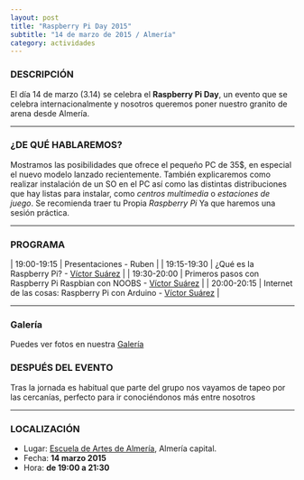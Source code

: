 ```yaml
---
layout: post
title: "Raspberry Pi Day 2015"
subtitle: "14 de marzo de 2015 / Almería"
category: actividades
---
```


### DESCRIPCIÓN

El día 14 de marzo (3.14) se celebra el **Raspberry Pi Day**, un evento que se celebra internacionalmente y
nosotros queremos poner nuestro granito de arena desde Almería.

---

### ¿DE QUÉ HABLAREMOS?

Mostramos las posibilidades que ofrece el pequeño PC de 35$, en especial el nuevo modelo lanzado recientemente.
También explicaremos como realizar instalación de un SO en el PC así como las distintas distribuciones que hay
listas para instalar, como _centros multimedia_ o _estaciones de juego_. Se recomienda traer tu Propia _Raspberry Pi_ Ya que haremos una sesión práctica.

---

### PROGRAMA

| 19:00-19:15   | Presentaciones - Ruben  |
| 19:15-19:30   | ¿Qué es la Raspberry Pi? - [Víctor Suárez][2] |
| 19:30-20:00   | Primeros pasos con Raspberry Pi Raspbian con NOOBS - [Víctor Suárez][2] |
| 20:00-20:15   | Internet de las cosas: Raspberry Pi con Arduino -  [Víctor Suárez][2] |

---

### Galería

Puedes ver fotos en nuestra [Galería](https://goo.gl/photos/QbzhEMXUkavbb9kw5)

### DESPUÉS DEL EVENTO

Tras la jornada es habitual que parte del grupo nos vayamos de tapeo por las cercanías, perfecto para ir conociéndonos más entre nosotros

---

### LOCALIZACIÓN

* Lugar: [Escuela de Artes de Almería][1], Almería capital.
* Fecha: **14 marzo 2015**
* Hora: **de 19:00 a 21:30**

[1]: http://bit.ly/escuelaartesalmeria
[2]: http://twitter.com/zerasul
